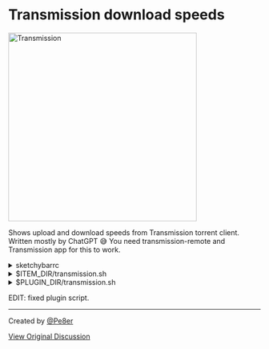 # Transmission download speeds

<img width="376" alt="Transmission" src="https://github.com/FelixKratz/SketchyBar/assets/770120/b2fd02bd-c430-42c5-a956-12ee4e653118">

Shows upload and download speeds from Transmission torrent client. Written mostly by ChatGPT 😅 You need transmission-remote and Transmission app for this to work.

<details>
  <summary>sketchybarrc</summary>

```bash
source "$ITEM_DIR/transmission.sh"
```

</details>

<details>
  <summary>$ITEM_DIR/transmission.sh</summary>

```bash
#!/bin/env/bash

transmission=(
  drawing=off
  background.color=0xfff07178
  background.height=16
  background.corner_radius=16
  label.font="JetBrainsMono Nerd Font:Bold:11"
  label.color=0xbf181926
  label.padding_right=8
  icon.drawing=off
  update_freq=5
  updates=on
  script="$PLUGIN_DIR/transmission.sh"
  click_script="open -a /Applications/Transmission.app"
)

sketchybar --add item transmission right                \
           --set      transmission "${transmission[@]}"
```

</details>

<details>
  <summary>$PLUGIN_DIR/transmission.sh</summary>

```bash
#!/usr/bin/env bash

read UP DOWN <<< "$(transmission-remote -l | awk 'NR>1 {up=$4; down=$5} END {print up, down}')"
NUMBERS=($UP $DOWN)

# Number formatting. Thanks, ChatGPT!
for ((i=0; i<${#NUMBERS[@]}; i++)); do
    CURRENT_NUMBER=${NUMBERS[i]}

    # Check if the number is greater than 999
    if (( $(echo "$CURRENT_NUMBER > 999" | bc -l) )); then
        FORMATTED_NUMBER=$(echo "scale=1; $CURRENT_NUMBER / 1000" | bc -l)
        SUFFIX="MB"
    else
        FORMATTED_NUMBER=$(echo "scale=1; $CURRENT_NUMBER" | bc -l)
        SUFFIX="KB"
    fi

    # Remove the decimal point if it's zero
    if [[ $FORMATTED_NUMBER == *".0" ]]; then
        FORMATTED_NUMBER=${FORMATTED_NUMBER%".0"}
    fi

    # Create a new variable dynamically
    NEW_VARIABLE="FORMATTED_NUMBER_$i"
    declare "$NEW_VARIABLE=$FORMATTED_NUMBER$SUFFIX"
done

if [[ "$UP" == "0.0" && "$DOWN" == "0.0" ]]; then
  args+=(background.color=0x40eeeeee)
else
  args+=(background.color=0xfff78c6c)
fi


if [[ $NUMBERS != "" ]]; then
  args+=(drawing=on label="􀄯${FORMATTED_NUMBER_0} 􀄱${FORMATTED_NUMBER_1}")
else
  args=(drawing=off)
fi

sketchybar --set $NAME "${args[@]}"
```

</details>

EDIT: fixed plugin script.

---

Created by [@Pe8er](https://github.com/Pe8er)

[View Original Discussion](https://github.com/FelixKratz/SketchyBar/discussions/12#discussioncomment-8107907)
